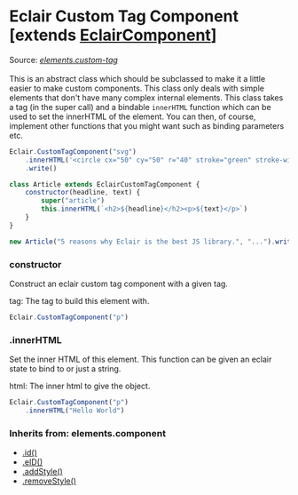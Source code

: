 # Eclair Custom Tag Component [extends [EclairComponent](https://github.com/SamGarlick/Eclair/tree/main/docs/elements/component.md)]
Source: [_elements.custom-tag_](https://github.com/SamGarlick/Eclair/tree/main/src/elements/custom-tag.js)<br/><br/>
This is an abstract class which should be subclassed to make it a little easier to make custom components. This class only deals with simple elements that don't have many complex internal elements. This class takes a tag (in the super call) and a bindable `innerHTML` function which can be used to set the innerHTML of the element. You can then, of course, implement other functions that you might want such as binding parameters etc.
```javascript
Eclair.CustomTagComponent("svg")
    .innerHTML('<circle cx="50" cy="50" r="40" stroke="green" stroke-width="4" fill="yellow"/>')
    .write()
```
```javascript
class Article extends EclairCustomTagComponent {
    constructor(headline, text) {
        super("article")
        this.innerHTML(`<h2>${headline}</h2><p>${text}</p>`)
    }
}

new Article("5 reasons why Eclair is the best JS library.", "...").write()
```
### constructor
Construct an eclair custom tag component with a given tag.

tag: The tag to build this element with.
```javascript
Eclair.CustomTagComponent("p")
```
### .innerHTML
Set the inner HTML of this element. This function can be given an eclair state to bind to or just a string.

html: The inner html to give the object.
```javascript
Eclair.CustomTagComponent("p")
    .innerHTML("Hello World")
```

### Inherits from: elements.component
 - [.id()](https://github.com/SamGarlick/Eclair/tree/main/docs/elements/component.md#id)
 - [.eID()](https://github.com/SamGarlick/Eclair/tree/main/docs/elements/component.md#eID)
 - [.addStyle()](https://github.com/SamGarlick/Eclair/tree/main/docs/elements/component.md#addStyle)
 - [.removeStyle()](https://github.com/SamGarlick/Eclair/tree/main/docs/elements/component.md#removeStyle)